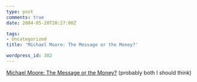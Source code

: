```yaml
---
type: post
comments: true
date: 2004-05-20T20:27:00Z

tags:
- Uncategorized
title: 'Michael Moore: The Message or the Money?'

wordpress_id: 382
---
```


[Michael Moore: The Message or the Money?](http://www.moorewatch.com/~ryanm/index.html) (probably both I should think)
